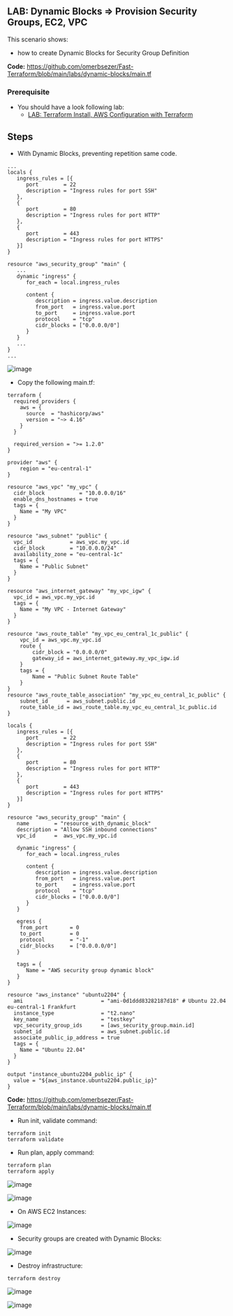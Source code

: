 ## LAB: Dynamic Blocks => Provision Security Groups, EC2, VPC

This scenario shows:
- how to create Dynamic Blocks for Security Group Definition

**Code:** https://github.com/omerbsezer/Fast-Terraform/blob/main/labs/dynamic-blocks/main.tf

### Prerequisite

- You should have a look following lab: 
  - [LAB: Terraform Install, AWS Configuration with Terraform](https://github.com/omerbsezer/Fast-Terraform/blob/main/Terraform-Install-AWS-Configuration.md)

## Steps

- With Dynamic Blocks, preventing repetition same code. 
 
``` 
...
locals {
   ingress_rules = [{
      port        = 22
      description = "Ingress rules for port SSH"
   },
   {
      port        = 80
      description = "Ingress rules for port HTTP"
   },
   {
      port        = 443
      description = "Ingress rules for port HTTPS"
   }]
}

resource "aws_security_group" "main" {
   ...
   dynamic "ingress" {
      for_each = local.ingress_rules

      content {
         description = ingress.value.description
         from_port   = ingress.value.port
         to_port     = ingress.value.port
         protocol    = "tcp"
         cidr_blocks = ["0.0.0.0/0"]
      }
   }
   ...
}
...
``` 

![image](https://user-images.githubusercontent.com/10358317/229287304-d23dca31-d871-4c88-a4fa-e1994ef671d0.png)

- Copy the following main.tf:
 
```
terraform {
  required_providers {
    aws = {
      source  = "hashicorp/aws"
      version = "~> 4.16"
    }
  }

  required_version = ">= 1.2.0"
}

provider "aws" {
	region = "eu-central-1"
}

resource "aws_vpc" "my_vpc" {
  cidr_block           = "10.0.0.0/16"
  enable_dns_hostnames = true
  tags = {
    Name = "My VPC"
  }
}

resource "aws_subnet" "public" {
  vpc_id            = aws_vpc.my_vpc.id
  cidr_block        = "10.0.0.0/24"
  availability_zone = "eu-central-1c"
  tags = {
    Name = "Public Subnet"
  }
}

resource "aws_internet_gateway" "my_vpc_igw" {
  vpc_id = aws_vpc.my_vpc.id
  tags = {
    Name = "My VPC - Internet Gateway"
  }
}

resource "aws_route_table" "my_vpc_eu_central_1c_public" {
    vpc_id = aws_vpc.my_vpc.id
    route {
        cidr_block = "0.0.0.0/0"
        gateway_id = aws_internet_gateway.my_vpc_igw.id
    }
    tags = {
        Name = "Public Subnet Route Table"
    }
}
resource "aws_route_table_association" "my_vpc_eu_central_1c_public" {
    subnet_id      = aws_subnet.public.id
    route_table_id = aws_route_table.my_vpc_eu_central_1c_public.id
}

locals {
   ingress_rules = [{
      port        = 22
      description = "Ingress rules for port SSH"
   },
   {
      port        = 80
      description = "Ingress rules for port HTTP"
   },
   {
      port        = 443
      description = "Ingress rules for port HTTPS"
   }]
}

resource "aws_security_group" "main" {
   name        = "resource_with_dynamic_block"
   description = "Allow SSH inbound connections"
   vpc_id      =  aws_vpc.my_vpc.id 

   dynamic "ingress" {
      for_each = local.ingress_rules

      content {
         description = ingress.value.description
         from_port   = ingress.value.port
         to_port     = ingress.value.port
         protocol    = "tcp"
         cidr_blocks = ["0.0.0.0/0"]
      }
   }

   egress {
    from_port       = 0
    to_port         = 0
    protocol        = "-1"
    cidr_blocks     = ["0.0.0.0/0"]
   }

   tags = {
      Name = "AWS security group dynamic block"
   }
}

resource "aws_instance" "ubuntu2204" {
  ami                         = "ami-0d1ddd83282187d18" # Ubuntu 22.04 eu-central-1 Frankfurt
  instance_type               = "t2.nano"
  key_name                    = "testkey"
  vpc_security_group_ids      = [aws_security_group.main.id]
  subnet_id                   = aws_subnet.public.id
  associate_public_ip_address = true
  tags = {
    Name = "Ubuntu 22.04"
  }
}

output "instance_ubuntu2204_public_ip" {
  value = "${aws_instance.ubuntu2204.public_ip}"
}
``` 

**Code:** https://github.com/omerbsezer/Fast-Terraform/blob/main/labs/dynamic-blocks/main.tf

- Run init, validate command:

``` 
terraform init
terraform validate
``` 

- Run plan, apply command:

``` 
terraform plan
terraform apply
``` 

![image](https://user-images.githubusercontent.com/10358317/229287533-de896cdf-6189-45f1-a631-5f609be22721.png)

![image](https://user-images.githubusercontent.com/10358317/229287613-9815134c-4e36-4d70-adff-c7a272d82a31.png)

- On AWS EC2 Instances:

![image](https://user-images.githubusercontent.com/10358317/229287673-ddbfa4a9-ca15-4375-a584-043cf259d344.png)

- Security groups are created with Dynamic Blocks:

![image](https://user-images.githubusercontent.com/10358317/229287707-b5f215cd-0faf-4cbc-bc1d-868d96f2672d.png)

- Destroy infrastructure:

```
terraform destroy 
``` 

![image](https://user-images.githubusercontent.com/10358317/229287838-c3ffcaa2-a931-4c9b-9efe-40760d76a6af.png)

![image](https://user-images.githubusercontent.com/10358317/229287904-a2ff9428-f15b-4b2e-a2fb-749d11f4e317.png)
